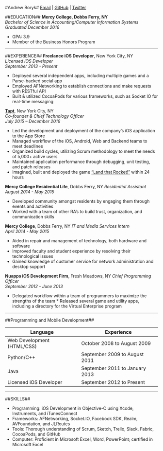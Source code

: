 #Andrew Boryk#
[Email](mailto:andrewcboryk@gmail.com) | [GitHub](https://github.com/AndrewBoryk/) | [Twitter](https://twitter.com/TrepIsLife)

##EDUCATION##
**Mercy College, Dobbs Ferry, NY**   
*Bachelor of Science in Accounting/Computer Information Systems*    
*Graduated December 2016*
* GPA: 3.9
* Member of the Business Honors Program

***
##EXPERIENCE##
**Freelance iOS Developer**, New York City, NY  
*Licensed iOS Developer*  
*September 2013 - Present*  
* Deployed several independent apps, including multiple games and a Parse-backed social app
* Employed AFNetworking to establish connections and make requests with RESTful API
* Built & utilized CocoaPods for various frameworks, such as Socket IO for real-time messaging 

**[Tapt](http://apple.co/2h0haye)**, New York City, NY  
*Co-founder & Chief Technology Officer*  
*July 2015 – December 2016*  
* Led the development and deployment of the company’s iOS application to the App Store 
* Managed workflow of the iOS, Android, Web and Backend teams to meet deadlines
* Organized build cycles, utilizing Scrum methodology to meet the needs of 5,000+ active users
* Maintained application performance through debugging, unit testing, and patch releases
* Imagined, built and deployed the game [“Land that Rocket!”](http://apple.co/2ggLViI) within 24 hours  

**Mercy College Residential Life**, Dobbs Ferry, NY
*Residential Assistant*  
*August 2014 - May 2015*
* Developed community amongst residents by engaging them through events and activities
* Worked with a team of other RA’s to build trust, organization, and communication skills
  
**Mercy College**, Dobbs Ferry, NY
*IT and Media Services Intern*  
*April 2014 - May 2015*
* Aided in repair and management of technology, both hardware and software
* Improved faculty and student experience by resolving their technological issues
* Gained knowledge of customer service for network administration and desktop support

**Nuapps iOS Development Firm**, Fresh Meadows, NY
*Chief Programming Officer*  
*September 2012 - June 2013*
* Delegated workflow within a team of programmers to maximize the strengths of the team
* Released several game and utility apps, including a directory for the Virtual Enterprise program

***
##Programming and Mobile Development##

| Language                   | Experience                     |
|----------------------------|--------------------------------|
| Web Development (HTML/CSS) | October 2008 to August 2009    |
| Python/C++                 | September 2009 to August 2011  |
| Java                       | September 2011 to January 2013 |
| Licensed iOS Developer     | September 2012 to Present      |
			           						  

***
##SKILLS##
* Programming: iOS Development in Objective-C using Xcode, Instruments, and iTunesConnect
* Frameworks: AFNetworking, Socket.IO, Facebook SDK, Realm, AVFoundation, and JLRoutes
* Tools: Thorough understanding of Scrum, Sketch, Trello, Slack, Fabric, CocoaPods, and GitHub
* Computer: Proficient in Microsoft Excel, Word, PowerPoint; certified in Microsoft Excel 
